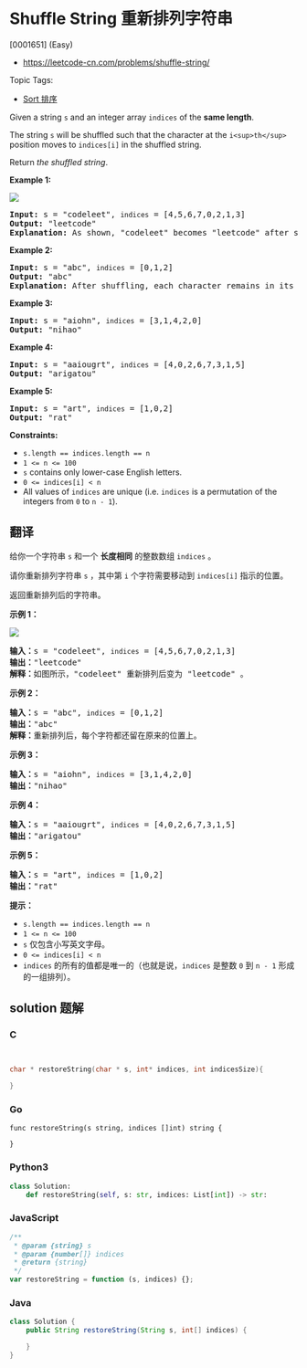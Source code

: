 # Shuffle String 重新排列字符串

[0001651] (Easy)

- https://leetcode-cn.com/problems/shuffle-string/

Topic Tags:

- [Sort 排序](https://leetcode-cn.com/tag/sort/)

Given a string `s` and an integer array `indices` of the **same length**.

The string `s` will be shuffled such that the character at the `i<sup>th</sup>` position moves to `indices[i]` in the shuffled string.

Return _the shuffled string_.

**Example 1:**

![](https://assets.leetcode.com/uploads/2020/07/09/q1.jpg)

<pre><strong>Input:</strong> s = "codeleet", <code>indices</code> = [4,5,6,7,0,2,1,3]
<strong>Output:</strong> "leetcode"
<strong>Explanation:</strong> As shown, "codeleet" becomes "leetcode" after shuffling.
</pre>

**Example 2:**

<pre><strong>Input:</strong> s = "abc", <code>indices</code> = [0,1,2]
<strong>Output:</strong> "abc"
<strong>Explanation:</strong> After shuffling, each character remains in its position.
</pre>

**Example 3:**

<pre><strong>Input:</strong> s = "aiohn", <code>indices</code> = [3,1,4,2,0]
<strong>Output:</strong> "nihao"
</pre>

**Example 4:**

<pre><strong>Input:</strong> s = "aaiougrt", <code>indices</code> = [4,0,2,6,7,3,1,5]
<strong>Output:</strong> "arigatou"
</pre>

**Example 5:**

<pre><strong>Input:</strong> s = "art", <code>indices</code> = [1,0,2]
<strong>Output:</strong> "rat"
</pre>

**Constraints:**

- `s.length == indices.length == n`
- `1 <= n <= 100`
- `s` contains only lower-case English letters.
- `0 <= indices[i] < n`
- All values of `indices` are unique (i.e. `indices` is a permutation of the integers from `0` to `n - 1`).

## 翻译

给你一个字符串 `s` 和一个 **长度相同** 的整数数组 `indices` 。

请你重新排列字符串 `s` ，其中第 `i` 个字符需要移动到 `indices[i]` 指示的位置。

返回重新排列后的字符串。

**示例 1：**

![](https://assets.leetcode-cn.com/aliyun-lc-upload/uploads/2020/07/26/q1.jpg)

<pre><strong>输入：</strong>s = "codeleet", <code>indices</code> = [4,5,6,7,0,2,1,3]
<strong>输出：</strong>"leetcode"
<strong>解释：</strong>如图所示，"codeleet" 重新排列后变为 "leetcode" 。
</pre>

**示例 2：**

<pre><strong>输入：</strong>s = "abc", <code>indices</code> = [0,1,2]
<strong>输出：</strong>"abc"
<strong>解释：</strong>重新排列后，每个字符都还留在原来的位置上。
</pre>

**示例 3：**

<pre><strong>输入：</strong>s = "aiohn", <code>indices</code> = [3,1,4,2,0]
<strong>输出：</strong>"nihao"
</pre>

**示例 4：**

<pre><strong>输入：</strong>s = "aaiougrt", <code>indices</code> = [4,0,2,6,7,3,1,5]
<strong>输出：</strong>"arigatou"
</pre>

**示例 5：**

<pre><strong>输入：</strong>s = "art", <code>indices</code> = [1,0,2]
<strong>输出：</strong>"rat"
</pre>

**提示：**

- `s.length == indices.length == n`
- `1 <= n <= 100`
- `s` 仅包含小写英文字母。
- `0 <= indices[i] < n`
- `indices` 的所有的值都是唯一的（也就是说，`indices` 是整数 `0` 到 `n - 1` 形成的一组排列）。

## solution 题解

### C

```c


char * restoreString(char * s, int* indices, int indicesSize){

}
```

### Go

```golang
func restoreString(s string, indices []int) string {

}
```

### Python3

```python
class Solution:
    def restoreString(self, s: str, indices: List[int]) -> str:
```

### JavaScript

```javascript
/**
 * @param {string} s
 * @param {number[]} indices
 * @return {string}
 */
var restoreString = function (s, indices) {};
```

### Java

```java
class Solution {
    public String restoreString(String s, int[] indices) {

    }
}
```
